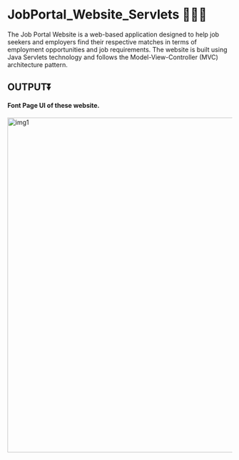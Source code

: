 # JobPortal_Website_Servlets 💼🧑‍💻
The Job Portal Website is a web-based application designed to help job seekers and employers find their respective matches in terms of employment opportunities and job requirements. The website is built using Java Servlets technology and follows the Model-View-Controller (MVC) architecture pattern.

<h2>OUTPUT⏬</h2>

<h4>Font Page UI of these website.</h4>

<img width="750" alt="img1" src="https://user-images.githubusercontent.com/113874433/224223188-daa4fd43-66c1-4de7-9924-8caa48b437fb.png">
